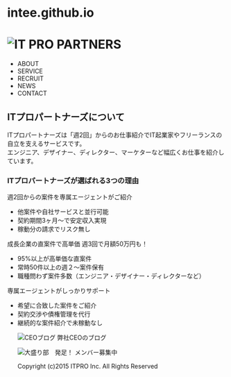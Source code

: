 # intee.github.io
<!DOCTYPE html>
<html lang="ja">
<head>
<meta charset="UTF-8">
<meta name="viewport" content="width=device-width, initial-scale=1.0">
<meta http-equiv="X-UA-Compatible" content="ie=edge">
<title>株式会社ITプロパートナーズ｜ITPRO PARTNERS</title>
</head>
<body>

<h1><image src="img/logo.png" alt="IT PRO PARTNERS"></h1>
  
<ul>
  <li>ABOUT</li>
  <li>SERVICE</li>
  <li>RECRUIT</li>
  <li>NEWS</li>
  <li>CONTACT</li>
</ul>
  
<h2>ITプロパートナーズについて</h2>

<p>ITプロパートナーズは「週2回」からのお仕事紹介でIT起業家やフリーランスの自立を支えるサービスです。<br>
エンジニア、デザイナー、ディレクター、マーケターなど幅広くお仕事を紹介しています。</p>

<h3>ITプロパートナーズが選ばれる3つの理由</h3>

<p>週2回からの案件を専属エージェントがご紹介<br>
  <ul>
    <li>他案件や自社サービスと並行可能</li>
    <li>契約期間3ヶ月〜で安定収入実現</li>
    <li>稼動分の請求でリスク無し</li>
  </ul>

成長企業の直案件で高単価 週3回で月額50万円も！<br>
  <ul>
    <li>95%以上が高単価な直案件</li>
    <li>常時50件以上の週２〜案件保有</li>
    <li>職種問わず案件多数（エンジニア・デザイナー・ディレクターなど）</li>
  </ul>

専属エージェントがしっかりサポート<br>
  <ul>
    <li>希望に合致した案件をご紹介</li>
    <li>契約交渉や債権管理を代行</li>
    <li>継続的な案件紹介で未稼動なし</li>
</p>    

<p>
  <image src="img/bnr_ceo-blog.png" alt="CEOブログ">
  弊社CEOのブログ
</p>

<p>
  <image src="img/bnr_oomori.png" alt="大盛り部　発足！">
  メンバー募集中
</p>

<p>Copyright (c)2015 ITPRO Inc. All Rights Reserved</p>

</body>
